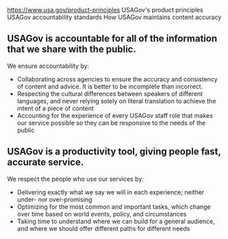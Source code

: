 

https://www.usa.gov/product-principles
USAGov's product principles
USAGov accountability standards
How USAGov maintains content accuracy

USAGov is accountable for all of the information that we share with the public.
-------------------------------------------------------------------------------

We ensure accountability by:

* Collaborating across agencies to ensure the accuracy and consistency of content and advice. It is better to be incomplete than incorrect.
* Respecting the cultural differences between speakers of different languages, and never relying solely on literal translation to achieve the intent of a piece of content
* Accounting for the experience of every USAGov staff role that makes our service possible so they can be responsive to the needs of the public

USAGov is a productivity tool, giving people fast, accurate service.
--------------------------------------------------------------------

We respect the people who use our services by:

* Delivering exactly what we say we will in each experience; neither under- nor over-promising
* Optimizing for the most common and important tasks, which change over time based on world events, policy, and circumstances
* Taking time to understand where we can build for a general audience, and where we should offer different paths for different needs
